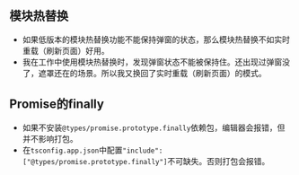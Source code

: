 ## 模块热替换
* 如果低版本的模块热替换功能不能保持弹窗的状态，那么模块热替换不如实时重载（刷新页面）好用。
* 我在工作中使用模块热替换时，发现弹窗状态不能被保持住。还出现过弹窗没了，遮罩还在的场景。所以我又换回了实时重载（刷新页面）的模式。

## Promise的finally
* 如果不安装`@types/promise.prototype.finally`依赖包，编辑器会报错，但并不影响打包。
* 在`tsconfig.app.json`中配置`"include": ["@types/promise.prototype.finally"]`不可缺失。否则打包会报错。
